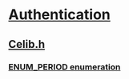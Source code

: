 # [Authentication](../_security/index.md)
## [Celib.h](index.md)
### [ENUM_PERIOD enumeration](../celib/ne-celib-enum_period.md)
